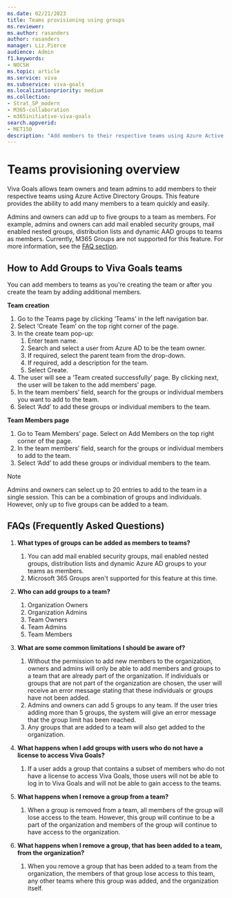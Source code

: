 ```yaml
---
ms.date: 02/21/2023
title: Teams provisioning using groups 
ms.reviewer: 
ms.author: rasanders
author: rasanders
manager: Liz.Pierce
audience: Admin
f1.keywords:
- NOCSH
ms.topic: article
ms.service: viva
ms.subservice: viva-goals
ms.localizationpriority: medium
ms.collection:  
- Strat_SP_modern
- M365-collaboration
- m365initiative-viva-goals  
search.appverid:
- MET150
description: "Add members to their respective teams using Azure Active Directory Group with Viva Goals"
---
```


# Teams provisioning overview

Viva Goals allows team owners and team admins to add members to their respective teams using Azure Active Directory Groups. This feature provides the ability to add many members to a team quickly and easily.

Admins and owners can add up to five groups to a team as members. For example, admins and owners can add mail enabled security groups, mail enabled nested groups, distribution lists and dynamic AAD groups to teams as members. Currently, M365 Groups are not supported for this feature.   For more information, see the [FAQ section](/viva/goals/teams-provisioning#faqs-frequently-asked-questions).

## How to Add Groups to Viva Goals teams
You can add members to teams as you're creating the team or after you create the team by adding additional members.

**Team creation**

1. Go to the Teams page by clicking ‘Teams’ in the left navigation bar.
1. Select ‘Create Team’ on the top right corner of the page.
1. In the create team pop-up:
    1. Enter team name.
    1. Search and select a user from Azure AD to be the team owner.  
    1. If required, select the parent team from the drop-down.
    1. If required, add a description for the team.
    1. Select Create.
1. The user will see a ‘Team created successfully’ page. By clicking next, the user will be taken to the add members’ page.
1. In the team members’ field, search for the groups or individual members you want to add to the team.
6. Select ‘Add’ to add these groups or individual members to the team. 


**Team Members page**

1. Go to Team Members’ page. Select on Add Members on the top right corner of the page.
1. In the team members’ field, search for the groups or individual members to add to the team.
1. Select ‘Add’ to add these groups or individual members to the team.

> [!NOTE]
> Admins and owners can select up to 20 entries to add to the team in a single session. This can be a combination of groups and individuals. However, only up to five groups can be added to a team.

## FAQs (Frequently Asked Questions)

1. **What types of groups can be added as members to teams?**
    1. You can add mail enabled security groups, mail enabled nested groups, distribution lists and dynamic Azure AD groups to your teams as members.  
    1. Microsoft 365 Groups aren't supported for this feature at this time. 

2. **Who can add groups to a team?**
    1. Organization Owners
    1. Organization Admins
    1. Team Owners
    1. Team Admins
    1. Team Members

3. **What are some common limitations I should be aware of?**
    1. Without the permission to add new members to the organization, owners and admins will only be able to add members and groups to a team that are already part of the organization. If individuals or groups that are not part of the organization are chosen, the user will receive an error message stating that these individuals or groups have not been added.
    1. Admins and owners can add 5 groups to any team. If the user tries adding more than 5 groups, the system will give an error message that the group limit has been reached.
    1. Any groups that are added to a team will also get added to the organization. 

4. **What happens when I add groups with users who do not have a license to access Viva Goals?**
    1. If a user adds a group that contains a subset of members who do not have a license to access Viva Goals, those users will not be able to log in to Viva Goals and will not be able to gain access to the teams.

5. **What happens when I remove a group from a team?**
    1. When a group is removed from a team, all members of the group will lose access to the team. However, this group will continue to be a part of the organization and members of the group will continue to have access to the organization. 

6. **What happens when I remove a group, that has been added to a team, from the organization?**
    1. When you remove a group that has been added to a team from the organization, the members of that group lose access to this team, any other teams where this group was added, and the organization itself.